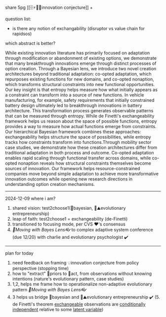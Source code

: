 share 5pg [[🗄️⚡️📏🎲innovation conjecture]] + 

question list: 
- is there any notion of exchangability (disruptor vs value chain for rapidsos)


which abstract is better?

While existing innovation literature has primarily focused on adaptation through modification or abandonment of existing options, we demonstrate that many breakthrough innovations emerge through distinct processes of option creation. Through a Bayesian lens, we introduce two novel creation architectures beyond traditional adaptation: co-opted adaptation, which repurposes existing functions for new domains, and co-opted nonaption, which transforms structural constraints into new functional opportunities. Our key insight is that entropy helps measure how what initially appears as a constraint can transform into a source of new functions. In vehicle manufacturing, for example, safety requirements that initially constrained battery design ultimately led to breakthrough innovations in battery architecture. This transformation process generates observable patterns that can be measured through entropy. While de Finetti's exchangeability framework helps us reason about the space of possible functions, entropy provides a way to measure how actual functions emerge from constraints. Our hierarchical Bayesian framework combines these approaches: exchangeability helps structure the space of possibilities, while entropy tracks how constraints transform into functions.Through mobility sector case studies, we demonstrate how these creation architectures differ from traditional adaptation in both process and outcome. Co-opted adaptation enables rapid scaling through functional transfer across domains, while co-opted nonaption reveals how structural constraints themselves become sources of innovation. Our framework helps resource-constrained companies move beyond simple adaptation to achieve more transformative innovation outcomes while opening new research directions in understanding option creation mechanisms.


---- 
2024-12-09
where i am? 
1. shared vision: test2choose1(🧠bayesian, 🌳⛰️evolutionary entrepreneurship)
2. Ieap of faith: test2choose1 = exchangeability (de-Finetti) 
3. transitioned to focusing mode, per CVS ❤️'s consensus
4. _🤜Moving with Bayes Lens👓_ to complex adaptive system conference (due 12/20) with charlie and evolutionary psychologist ✔️

---
plan for today
1. need feedback on framing 💡innovation conjecture from policy perspective (stopping time)
2. how to "extract" 🧠priors to 🤜act, from observations without knowing intentions (nature's evolutionary pattern, case studies)
3. 1,2, helps me frame how to operationalize non-adaptive evolutionary pattern _🤜Moving with Bayes Lens👓_ 
4. 3 helps us bridge 🧠bayesian and 🌳⛰️evolutionary entrepreneurship ✔️
  (5. de Finetti's theorem [exchangeable](https://en.wikipedia.org/wiki/Exchangeable_random_variables "Exchangeable random variables") observations are [conditionally independent](https://en.wikipedia.org/wiki/Conditionally_independent "Conditionally independent") relative to some [latent variable](https://en.wikipedia.org/wiki/Latent_variable "Latent variable"))
